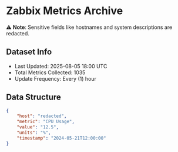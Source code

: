 # Zabbix Metrics Archive

⚠️ **Note**: Sensitive fields like hostnames and system descriptions are redacted.

## Dataset Info
- Last Updated: 2025-08-05 18:00 UTC
- Total Metrics Collected: 1035
- Update Frequency: Every (1) hour

## Data Structure
```json
{
    "host": "redacted",
    "metric": "CPU Usage",
    "value": "12.5",
    "units": "%",
    "timestamp": "2024-05-21T12:00:00"
}
```
